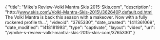 {
    "title": "Mike's Review-Volkl Mantra Skis 2015-Skis.com",
    "description": "http:\/\/www.skis.com\/Volkl-Mantra-Skis-2015\/362640P,default,pd.html The Volkl Mantra is back this season with a makeover. Now with a fully rockered profile th...",
    "videoid": "3765330",
    "date_created": "1411361069",
    "date_modified": "1418181993",
    "type": "captivate",
    "layout": "video",
    "url": "\/v\/mike-s-review-volkl-mantra-skis-2015-skis-com\/3765330"
}